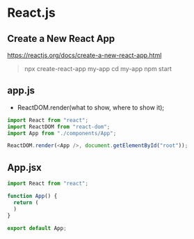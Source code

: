 # React.js
## Create a New React App
https://reactjs.org/docs/create-a-new-react-app.html

> npx create-react-app my-app
> cd my-app
> npm start

## app.js 
- ReactDOM.render(what to show, where to show it);
``` javascript
import React from "react";
import ReactDOM from "react-dom";
import App from "./components/App";

ReactDOM.render(<App />, document.getElementById("root"));
```
## App.jsx
``` javascript
import React from "react"; 

function App() {
  return (
  )
}

export default App;
```
